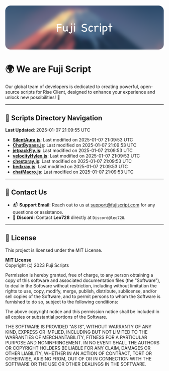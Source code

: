 ![Banner](.github/b.webp)

# 🌍 **We are Fuji Script**

Our global team of developers is dedicated to creating powerful, open-source scripts for Rise Client, designed to enhance your experience and unlock new possibilities! 🌟

---
<!-- SCRIPTS_NAVIGATION_START -->
## 📂 **Scripts Directory Navigation**

**Last Updated**: 2025-01-07 21:09:55 UTC

- **[SilentAura.js](scripts/SilentAura.js)**: Last modified on 2025-01-07 21:09:53 UTC
- **[ChatBypass.js](scripts/ChatBypass.js)**: Last modified on 2025-01-07 21:09:53 UTC
- **[jetpackFly.js](scripts/jetpackFly.js)**: Last modified on 2025-01-07 21:09:53 UTC
- **[velocityHylex.js](scripts/velocityHylex.js)**: Last modified on 2025-01-07 21:09:53 UTC
- **[chestxray.js](scripts/chestxray.js)**: Last modified on 2025-01-07 21:09:53 UTC
- **[bedxray.js](scripts/bedxray.js)**: Last modified on 2025-01-07 21:09:53 UTC
- **[chatMacro.js](scripts/chatMacro.js)**: Last modified on 2025-01-07 21:09:53 UTC

<!-- SCRIPTS_NAVIGATION_END -->

---

## 💬 **Contact Us**  
- 📬 **Support Email**: Reach out to us at [support@fujiscript.com](mailto:support@fujiscript.com) for any questions or assistance.  
- 💬 **Discord**: Contact **Leo728** directly at `Discord@leo728`.

---

## 📜 **License**

This project is licensed under the MIT License.  

**MIT License**  
Copyright (c) 2023 Fuji Scripts  

Permission is hereby granted, free of charge, to any person obtaining a copy of this software and associated documentation files (the "Software"), to deal in the Software without restriction, including without limitation the rights to use, copy, modify, merge, publish, distribute, sublicense, and/or sell copies of the Software, and to permit persons to whom the Software is furnished to do so, subject to the following conditions:  

The above copyright notice and this permission notice shall be included in all copies or substantial portions of the Software.  

THE SOFTWARE IS PROVIDED "AS IS", WITHOUT WARRANTY OF ANY KIND, EXPRESS OR IMPLIED, INCLUDING BUT NOT LIMITED TO THE WARRANTIES OF MERCHANTABILITY, FITNESS FOR A PARTICULAR PURPOSE AND NONINFRINGEMENT. IN NO EVENT SHALL THE AUTHORS OR COPYRIGHT HOLDERS BE LIABLE FOR ANY CLAIM, DAMAGES OR OTHER LIABILITY, WHETHER IN AN ACTION OF CONTRACT, TORT OR OTHERWISE, ARISING FROM, OUT OF OR IN CONNECTION WITH THE SOFTWARE OR THE USE OR OTHER DEALINGS IN THE SOFTWARE.  
